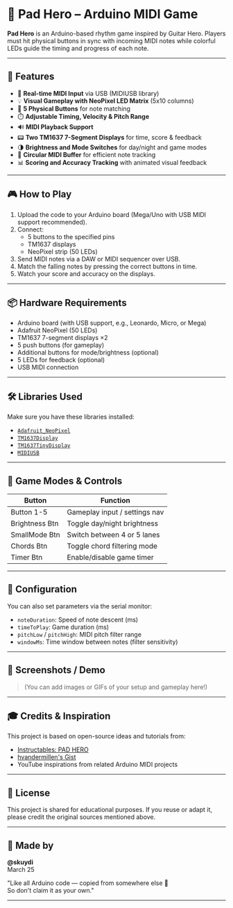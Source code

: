 # 🎸 Pad Hero – Arduino MIDI Game

**Pad Hero** is an Arduino-based rhythm game inspired by Guitar Hero. Players must hit physical buttons in sync with incoming MIDI notes while colorful LEDs guide the timing and progress of each note.

---

## 🚀 Features

- 🎵 **Real-time MIDI Input** via USB (MIDIUSB library)
- 💡 **Visual Gameplay with NeoPixel LED Matrix** (5x10 columns)
- 🔘 **5 Physical Buttons** for note matching
- ⏱️ **Adjustable Timing, Velocity & Pitch Range**
- 🔊 **MIDI Playback Support**
- 📟 **Two TM1637 7-Segment Displays** for time, score & feedback
- 🌗 **Brightness and Mode Switches** for day/night and game modes
- 🔄 **Circular MIDI Buffer** for efficient note tracking
- 📊 **Scoring and Accuracy Tracking** with animated visual feedback

---

## 🎮 How to Play

1. Upload the code to your Arduino board (Mega/Uno with USB MIDI support recommended).
2. Connect:
   - 5 buttons to the specified pins
   - TM1637 displays
   - NeoPixel strip (50 LEDs)
3. Send MIDI notes via a DAW or MIDI sequencer over USB.
4. Match the falling notes by pressing the correct buttons in time.
5. Watch your score and accuracy on the displays.

---

## 📦 Hardware Requirements

- Arduino board (with USB support, e.g., Leonardo, Micro, or Mega)
- Adafruit NeoPixel (50 LEDs)
- TM1637 7-segment displays ×2
- 5 push buttons (for gameplay)
- Additional buttons for mode/brightness (optional)
- 5 LEDs for feedback (optional)
- USB MIDI connection

---

## 🛠️ Libraries Used

Make sure you have these libraries installed:

- [`Adafruit_NeoPixel`](https://github.com/adafruit/Adafruit_NeoPixel)
- [`TM1637Display`](https://github.com/avishorp/TM1637)
- [`TM1637TinyDisplay`](https://github.com/bxparks/TM1637TinyDisplay)
- [`MIDIUSB`](https://github.com/arduino-libraries/MIDIUSB)

---

## 🧠 Game Modes & Controls

| Button         | Function                     |
|----------------|------------------------------|
| Button 1-5     | Gameplay input / settings nav |
| Brightness Btn | Toggle day/night brightness  |
| SmallMode Btn  | Switch between 4 or 5 lanes  |
| Chords Btn     | Toggle chord filtering mode  |
| Timer Btn      | Enable/disable game timer    |

---

## 🔧 Configuration

You can also set parameters via the serial monitor:

- `noteDuration`: Speed of note descent (ms)
- `timeToPlay`: Game duration (ms)
- `pitchLow` / `pitchHigh`: MIDI pitch filter range
- `windowMs`: Time window between notes (filter sensitivity)

---

## 📸 Screenshots / Demo

> (You can add images or GIFs of your setup and gameplay here!)

---

## 🎓 Credits & Inspiration

This project is based on open-source ideas and tutorials from:

- [Instructables: PAD HERO](https://www.instructables.com/PAD-HERO-Guitar-Hero-Using-Arduino)
- [hvandermillen's Gist](https://gist.github.com/hvandermillen)
- YouTube inspirations from related Arduino MIDI projects

---

## 📄 License

This project is shared for educational purposes. If you reuse or adapt it, please credit the original sources mentioned above.

---

## 🤘 Made by

**@skuydi**  
March 25

"Like all Arduino code — copied from somewhere else 🙂  
So don't claim it as your own."

---

